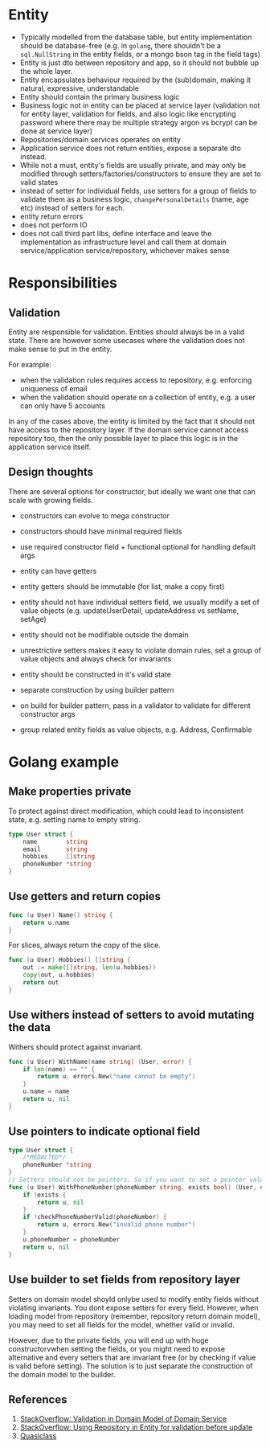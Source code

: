 # Entity

- Typically modelled from the database table, but entity implementation should be database-free (e.g. in `golang`, there shouldn't be a `sql.NullString` in the entity fields, or a mongo bson tag in the field tags)
- Entity is just dto between repository and app, so it should not bubble up the whole layer.
- Entity encapsulates behaviour required by the (sub)domain, making it natural, expressive, understandable
- Entity should contain the primary business logic
- Business logic not in entity can be placed at service layer (validation not for entity layer, validation for fields, and also logic like encrypting password where there may be multiple strategy argon vs bcrypt can be done at service layer)
- Repositories/domain services operates on entity
- Application service does not return entities, expose a separate dto instead.
- While not a must, entity's fields are usually private, and may only be modified through setters/factories/constructors to ensure they are set to valid states
- instead of setter for individual fields, use setters for a group of fields to validate them as a business logic, `changePersonalDetails` (name, age etc) instead of setters for each.
- entity return errors
- does not perform IO
- does not call third part libs, define interface and leave the implementation as infrastructure level and call them at domain service/application service/repository, whichever makes sense



# Responsibilities

## Validation

Entity are responsible for validation. Entities should always be in a valid state. There are however some usecases where the validation does not make sense to put in the entity.

For example:
- when the validation rules requires access to repository, e.g. enforcing uniqueness of email
- when the validation should operate on a collection of entity, e.g. a user can only have 5 accounts

In any of the cases above, the entity is limited by the fact that it should not have access to the repository layer. If the domain service cannot access repository too, then the only possible layer to place this logic is in the application service itself.

## Design thoughts

There are several options for constructor, but ideally we want one that can scale with growing fields.

- constructors can evolve to mega constructor
- constructors should have minimal required fields
- use required constructor field + functional optional for handling default args

- entity can have getters
- entity getters should be immutable (for list, make a copy first)
- entity should not have individual setters field, we usually modify a set of value objects (e.g. updateUserDetail, updateAddress vs setName, setAge)
- entity should not be modifiable outside the domain
- unrestrictive setters makes it easy to violate domain rules, set a group of value objects and always check for invariants
- entity should be constructed in it's valid state
- separate construction by using builder pattern
- on build for builder pattern, pass in a validator to validate for different constructor args
- group related entity fields as value objects, e.g. Address, Confirmable

# Golang example


## Make properties private
To protect against direct modification, which could lead to inconsistent state, e.g. setting name to empty string.
```go
type User struct {
	name        string
	email       string
	hobbies     []string
	phoneNumber *string
}
```

## Use getters and return copies

```go
func (u User) Name() string {
	return u.name
}
```

For slices, always return the copy of the slice.
```go
func (u User) Hobbies() []string {
	out := make([]string, len(u.hobbies))
	copy(out, u.hobbies)
	return out
}
```

## Use withers instead of setters to avoid mutating the data

Withers should protect against invariant.
```go
func (u User) WithName(name string) (User, error) {
	if len(name) == "" {
		return u, errors.New("name cannot be empty")
	}
	u.name = name
	return u, nil
}
```

## Use pointers to indicate optional field
```go
type User struct {
	/*REDACTED*/
	phoneNumber *string
}
// Setters should not be pointers. So if you want to set a pointer value, pass the value and a field valid to indicate if the value should be set.
func (u User) WithPhoneNumber(phoneNumber string, exists bool) (User, error) {
	if !exists {
		return u, nil
	}
	if !checkPhoneNumberValid(phoneNumber) {
		return u, errors.New("invalid phone number")	
	}
	u.phoneNumber = phoneNumber
	return u, nil
}
```

## Use builder to set fields from repository layer

Setters on domain model shoyld onlybe used to modify entity fields without violating invariants. You dont expose setters for every field. However, when loading model from repository (remember, repository return domain model), you may need to set all fields for the model, whether valid or invalid.

However, due to the private fields, you will end up with huge constructorvwhen setting the fields, or you might need to expose alternative and every setters that are invariant free (or by checking if value is valid before setting). The solution is to just separate the construction of the domain model to the builder.

## References

1. [StackOverflow: Validation in Domain Model of Domain Service](https://stackoverflow.com/questions/35934713/validation-in-domain-model-of-domain-service)
2. [StackOverflow: Using Repository in Entity for validation before update](https://stackoverflow.com/questions/55549616/ddd-using-repository-in-entity-for-validation-before-update)
3. [Quasiclass](http://www.idinews.com/quasiClass.pdf)
